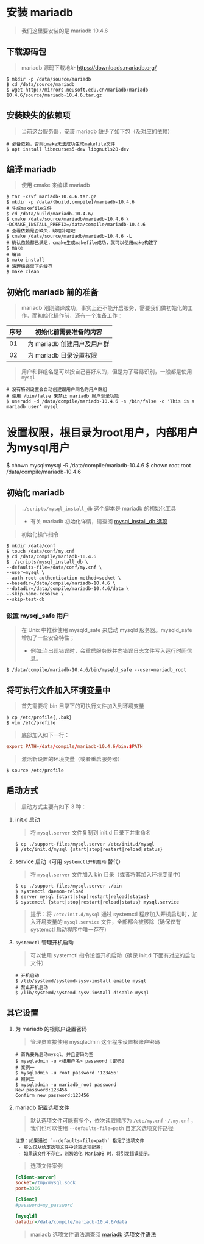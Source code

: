 # 安装 mariadb

> 我们这里要安装的是 mariadb 10.4.6

## 下载源码包

> mariadb 源码下载地址 https://downloads.mariadb.org/

```shell
$ mkdir -p /data/source/mariadb
$ cd /data/source/mariadb
$ wget http://mirrors.neusoft.edu.cn/mariadb/mariadb-10.4.6/source/mariadb-10.4.6.tar.gz
```

## 安装缺失的依赖项

> 当前这台服务器，安装 mariadb 缺少了如下包（及对应的依赖）

```shell
# 必备依赖，否则cmake无法成功生成makefile文件
$ apt install libncurses5-dev libgnutls28-dev
```

## 编译 mariadb

> 使用 cmake 来编译 mariadb

```shell
$ tar -xzvf mariadb-10.4.6.tar.gz
$ mkdir -p /data/{build,compile}/mariadb-10.4.6
# 生成makefile文件
$ cd /data/build/mariadb-10.4.6/
$ cmake /data/source/mariadb/mariadb-10.4.6 \
-DCMAKE_INSTALL_PREFIX=/data/compile/mariadb-10.4.6
# 查看依赖是否缺失，缺啥补啥吧
$ cmake /data/source/mariadb/mariadb-10.4.6 -L
# 确认依赖都已满足，cmake生成makefile成功，就可以使用make构建了
$ make
# 编译
$ make install
# 清理编译留下的缓存
$ make clean
```

## 初始化 mariadb 前的准备

> mariadb 刚刚编译成功，事实上还不能开启服务，需要我们做初始化的工作，而初始化操作前，还有一个准备工作：

| 序号 | 初始化前需要准备的内容      |
| ---- | --------------------------- |
| 01   | 为 mariadb 创建用户及用户群 |
| 02   | 为 mariadb 目录设置权限     |

> 用户和群组名是可以按自己喜好来的，但是为了容易识别，一般都是使用 `mysql`

```shell
# 没有特别设置会自动创建跟用户同名的用户群组
# 使用 /bin/false 来禁止 mariadb 账户登录功能
$ useradd -d /data/compile/mariadb-10.4.6 -s /bin/false -c 'This is a mariadb user' mysql
```

# 设置权限，根目录为root用户，内部用户为mysql用户
$ chown mysql:mysql -R /data/compile/mariadb-10.4.6
$ chown root:root /data/compile/mariadb-10.4.6

## 初始化 mariadb

> `./scripts/mysql_install_db` 这个脚本是 mariadb 的初始化工具
>
> - 有关 mariadb 初始化详情，请查阅 [mysql_install_db 选项](./info/mysql_install_db选项.md)

> 初始化操作指令

```shell
$ mkdir /data/conf
$ touch /data/conf/my.cnf
$ cd /data/compile/mariadb-10.4.6
$ ./scripts/mysql_install_db \
--defaults-file=/data/conf/my.cnf \
--user=mysql \
--auth-root-authentication-method=socket \
--basedir=/data/compile/mariadb-10.4.6 \
--datadir=/data/compile/mariadb-10.4.6/data \
--skip-name-resolve \
--skip-test-db
```

### 设置 mysql_safe 用户

> 在 Unix 中推荐使用 mysqld_safe 来启动 mysqld 服务器。mysqld_safe 增加了一些安全特性；
>
> - 例如:当出现错误时，会重启服务器并向错误日志文件写入运行时间信息。

```shell
$ /data/compile/mariadb-10.4.6/bin/mysqld_safe --user=mariadb_root
```

## 将可执行文件加入环境变量中

> 首先需要将 bin 目录下的可执行文件加入到环境变量

```shell
$ cp /etc/profile{,.bak}
$ vim /etc/profile
```

> 底部加入如下一行：

```conf
export PATH=/data/compile/mariadb-10.4.6/bin:$PATH
```

> 激活新设置的环境变量（或者重启服务器）

```shell
$ source /etc/profile
```

## 启动方式

> 启动方式主要有如下 3 种：

1. init.d 启动

   > 将 `mysql.server` 文件复制到 init.d 目录下并重命名

   ```shell
   $ cp ./support-files/mysql.server /etc/init.d/mysql
   $ /etc/init.d/mysql {start|stop|restart|reload|status}
   ```

2. service 启动（可用 `systemctl开机启动` 替代）

   > 将 `mysql.server` 文件加入 bin 目录（或者将其加入环境变量中）

   ```shell
   $ cp ./support-files/mysql.server ./bin
   $ systemctl daemon-reload
   $ server mysql {start|stop|restart|reload|status}
   $ systemctl {start|stop|restart|reload|status} mysql.service
   ```

   > 提示：将 `/etc/init.d/mysql` 通过 systemctl 程序加入开机启动时，加入环境变量的 `mysql.service` 文件，全部都会被移除（确保仅有 systemctl 启动程序中唯一存在）

3. `systemctl` 管理开机启动

   > 可以使用 systemctl 指令设置开机启动（确保 init.d 下面有对应的启动文件）

   ```shell
   # 开机启动
   $ /lib/systemd/systemd-sysv-install enable mysql
   # 禁止开机启动
   $ /lib/systemd/systemd-sysv-install disable mysql
   ```

## 其它设置

1. 为 mariadb 的根账户设置密码

   > 管理员直接使用 mysqladmin 这个程序设置根账户密码

   ```shell
   # 首先要先启动mysql，并且密码为空
   $ mysqladmin -u <根用户名> password [密码]
   # 案例一
   $ mysqladmin -u root password '123456'
   # 案例二
   $ mysqladmin -u mariadb_root password
   New password:123456
   Confirm new password:123456
   ```

2. mariadb 配置选项文件

   > 默认选项文件可能有多个，依次读取顺序为 `/etc/my.cnf` `~/.my.cnf` ，我们也可以使用 `--defaults-file=path` 自定义选项文件路径

   ```text
   注意：如果通过 `--defaults-file=path` 指定了选项文件
    - 那么仅从给定选项文件中读取选项配置;
    - 如果该文件不存在，则初始化 MariaDB 时，将引发错误提示。
   ```

   > 选项文件案例

   ```ini
   [client-server]
   socket=/tmp/mysql.sock
   port=3306

   [client]
   #password=my_password

   [mysqld]
   datadir=/data/compile/mariadb-10.4.6/data
   ```

   > mariadb 选项文件语法清查阅 [mariadb 选项文件语法](./info/mariadb选项文件语法.md)
